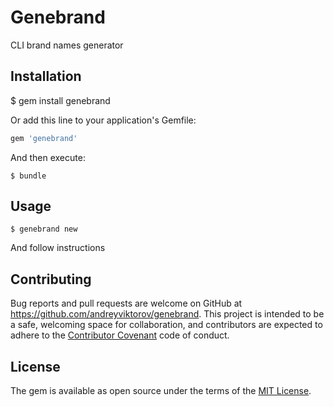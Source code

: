 # Genebrand

CLI brand names generator

## Installation

$ gem install genebrand

Or add this line to your application's Gemfile:

```ruby
gem 'genebrand'
```

And then execute:

    $ bundle

## Usage

    $ genebrand new

And follow instructions

## Contributing

Bug reports and pull requests are welcome on GitHub at https://github.com/andreyviktorov/genebrand. This project is intended to be a safe, welcoming space for collaboration, and contributors are expected to adhere to the [Contributor Covenant](contributor-covenant.org) code of conduct.


## License

The gem is available as open source under the terms of the [MIT License](http://opensource.org/licenses/MIT).
